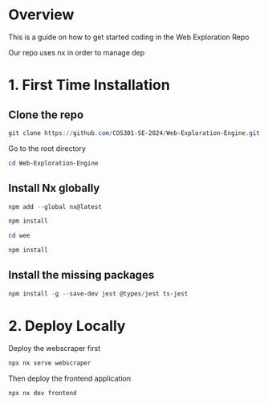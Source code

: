 # Overview
 This is a guide on how to get started coding in the Web Exploration Repo 

Our repo uses nx in order to manage dep

# 1. First Time Installation

## Clone the repo

```powershell
git clone https://github.com/COS301-SE-2024/Web-Exploration-Engine.git
```
Go to the root directory 

```powershell
cd Web-Exploration-Engine
```

## Install Nx globally

```powershell
npm add --global nx@latest
``` 


```powershell
npm install
```

```powershell
cd wee
```

```powershell
npm install
```

## Install the missing packages

```powershell
npm install -g --save-dev jest @types/jest ts-jest
```


# 2. Deploy Locally

Deploy the webscraper first

```powershell
npx nx serve webscraper
```
Then deploy the frontend application

```powershell
npx nx dev frontend
```

